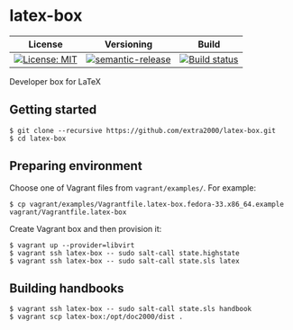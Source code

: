 # latex-box

| License | Versioning | Build |
| ------- | ---------- | ----- |
| [![License: MIT](https://img.shields.io/badge/License-MIT-yellow.svg)](https://opensource.org/licenses/MIT) | [![semantic-release](https://img.shields.io/badge/%20%20%F0%9F%93%A6%F0%9F%9A%80-semantic--release-e10079.svg)](https://github.com/semantic-release/semantic-release) | [![Build status](https://ci.appveyor.com/api/projects/status/g3i7ayqoliim0da4/branch/master?svg=true)](https://ci.appveyor.com/project/nikAizuddin/latex-box/branch/master) |

Developer box for LaTeX


## Getting started

```
$ git clone --recursive https://github.com/extra2000/latex-box.git
$ cd latex-box
```


## Preparing environment

Choose one of Vagrant files from `vagrant/examples/`. For example:
```
$ cp vagrant/examples/Vagrantfile.latex-box.fedora-33.x86_64.example vagrant/Vagrantfile.latex-box
```

Create Vagrant box and then provision it:
```
$ vagrant up --provider=libvirt
$ vagrant ssh latex-box -- sudo salt-call state.highstate
$ vagrant ssh latex-box -- sudo salt-call state.sls latex
```


## Building handbooks

```
$ vagrant ssh latex-box -- sudo salt-call state.sls handbook
$ vagrant scp latex-box:/opt/doc2000/dist .
```
